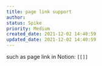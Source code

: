 ```yaml
---
title: page link support
author: 
status: Spike
priority: Medium
created_date: 2021-12-02 14:40:59
updated_date: 2021-12-02 14:40:59
---
```


such as page link in Notion: `[[]]`

